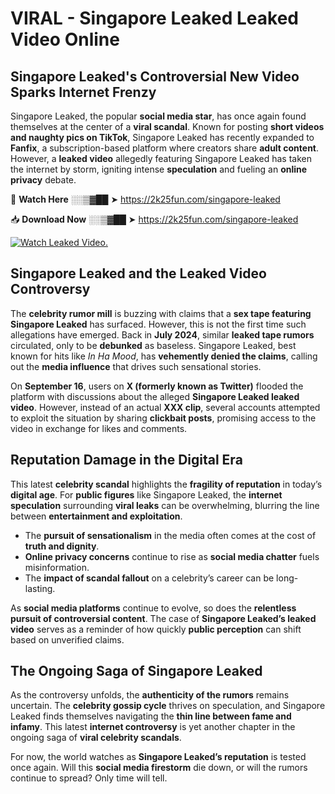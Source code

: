 # VIRAL - Singapore Leaked Leaked Video Online

## **Singapore Leaked's Controversial New Video Sparks Internet Frenzy**  

Singapore Leaked, the popular **social media star**, has once again found themselves at the center of a **viral scandal**. Known for posting **short videos and naughty pics on TikTok**, Singapore Leaked has recently expanded to **Fanfix**, a subscription-based platform where creators share **adult content**. However, a **leaked video** allegedly featuring Singapore Leaked has taken the internet by storm, igniting intense **speculation** and fueling an **online privacy** debate.  

🔴 **Watch Here** ░░▒▓██ ➤ https://2k25fun.com/singapore-leaked  

📥 **Download Now** ░░▒▓██ ➤ https://2k25fun.com/singapore-leaked  

[![Watch Leaked Video.](https://miro.medium.com/v2/resize:fit:828/format:webp/1*cilzJN44JGOrTw9NJCrNHA.gif "Watch Leaked Video")](https://2k25fun.com/singapore-leaked)

## **Singapore Leaked and the Leaked Video Controversy**  

The **celebrity rumor mill** is buzzing with claims that a **sex tape featuring Singapore Leaked** has surfaced. However, this is not the first time such allegations have emerged. Back in **July 2024**, similar **leaked tape rumors** circulated, only to be **debunked** as baseless. Singapore Leaked, best known for hits like *In Ha Mood*, has **vehemently denied the claims**, calling out the **media influence** that drives such sensational stories.  

On **September 16**, users on **X (formerly known as Twitter)** flooded the platform with discussions about the alleged **Singapore Leaked leaked video**. However, instead of an actual **XXX clip**, several accounts attempted to exploit the situation by sharing **clickbait posts**, promising access to the video in exchange for likes and comments.  

## **Reputation Damage in the Digital Era**  

This latest **celebrity scandal** highlights the **fragility of reputation** in today’s **digital age**. For **public figures** like Singapore Leaked, the **internet speculation** surrounding **viral leaks** can be overwhelming, blurring the line between **entertainment and exploitation**.  

- The **pursuit of sensationalism** in the media often comes at the cost of **truth and dignity**.  
- **Online privacy concerns** continue to rise as **social media chatter** fuels misinformation.  
- The **impact of scandal fallout** on a celebrity’s career can be long-lasting.  

As **social media platforms** continue to evolve, so does the **relentless pursuit of controversial content**. The case of **Singapore Leaked’s leaked video** serves as a reminder of how quickly **public perception** can shift based on unverified claims.  

## **The Ongoing Saga of Singapore Leaked**  

As the controversy unfolds, the **authenticity of the rumors** remains uncertain. The **celebrity gossip cycle** thrives on speculation, and Singapore Leaked finds themselves navigating the **thin line between fame and infamy**. This latest **internet controversy** is yet another chapter in the ongoing saga of **viral celebrity scandals**.  

For now, the world watches as **Singapore Leaked’s reputation** is tested once again. Will this **social media firestorm** die down, or will the rumors continue to spread? Only time will tell.